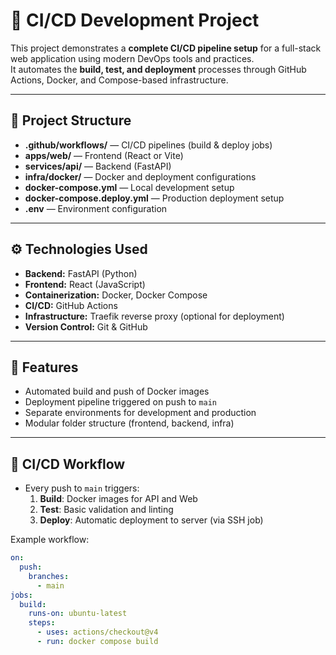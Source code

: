 # 🚀 CI/CD Development Project

This project demonstrates a **complete CI/CD pipeline setup** for a full-stack web application using modern DevOps tools and practices.  
It automates the **build, test, and deployment** processes through GitHub Actions, Docker, and Compose-based infrastructure.

---

## 🧱 Project Structure

- **.github/workflows/** — CI/CD pipelines (build & deploy jobs)  
- **apps/web/** — Frontend (React or Vite)  
- **services/api/** — Backend (FastAPI)  
- **infra/docker/** — Docker and deployment configurations  
- **docker-compose.yml** — Local development setup  
- **docker-compose.deploy.yml** — Production deployment setup  
- **.env** — Environment configuration

---

## ⚙️ Technologies Used

- **Backend:** FastAPI (Python)
- **Frontend:** React (JavaScript)
- **Containerization:** Docker, Docker Compose
- **CI/CD:** GitHub Actions
- **Infrastructure:** Traefik reverse proxy (optional for deployment)
- **Version Control:** Git & GitHub

---

## 🧩 Features

- Automated build and push of Docker images  
- Deployment pipeline triggered on push to `main`  
- Separate environments for development and production  
- Modular folder structure (frontend, backend, infra)

---

## 🔄 CI/CD Workflow

- Every push to `main` triggers:
  1. **Build**: Docker images for API and Web  
  2. **Test**: Basic validation and linting  
  3. **Deploy**: Automatic deployment to server (via SSH job)

Example workflow:  
```yaml
on:
  push:
    branches:
      - main
jobs:
  build:
    runs-on: ubuntu-latest
    steps:
      - uses: actions/checkout@v4
      - run: docker compose build
